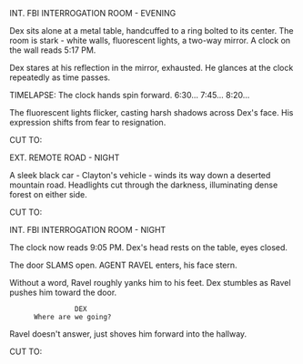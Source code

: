 INT. FBI INTERROGATION ROOM - EVENING

Dex sits alone at a metal table, handcuffed to a ring bolted to its center. 
The room is stark - white walls, fluorescent lights, a two-way mirror. A 
clock on the wall reads 5:17 PM.

Dex stares at his reflection in the mirror, exhausted. He glances at the 
clock repeatedly as time passes.

TIMELAPSE: The clock hands spin forward. 6:30... 7:45... 8:20...

The fluorescent lights flicker, casting harsh shadows across Dex's face. 
His expression shifts from fear to resignation.

CUT TO:

EXT. REMOTE ROAD - NIGHT

A sleek black car - Clayton's vehicle - winds its way down a deserted 
mountain road. Headlights cut through the darkness, illuminating dense 
forest on either side.

CUT TO:

INT. FBI INTERROGATION ROOM - NIGHT

The clock now reads 9:05 PM. Dex's head rests on the table, eyes closed.

The door SLAMS open. AGENT RAVEL enters, his face stern.

Without a word, Ravel roughly yanks 
him to his feet. Dex stumbles as Ravel pushes him toward the door.

                    DEX
          Where are we going?

Ravel doesn't answer, just shoves him forward into the hallway.

CUT TO:
